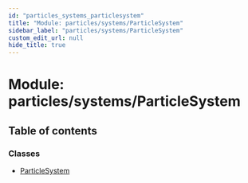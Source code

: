 ```yaml
---
id: "particles_systems_particlesystem"
title: "Module: particles/systems/ParticleSystem"
sidebar_label: "particles/systems/ParticleSystem"
custom_edit_url: null
hide_title: true
---
```


# Module: particles/systems/ParticleSystem

## Table of contents

### Classes

- [ParticleSystem](../classes/particles_systems_particlesystem.particlesystem.md)
